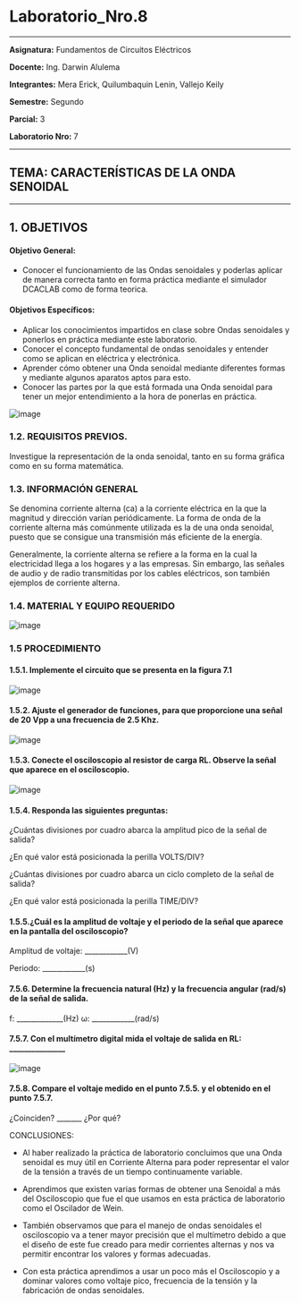 # Laboratorio_Nro.8
------------
 **Asignatura:**  Fundamentos de Circuitos Eléctricos 
                          
 **Docente:**     Ing. Darwin Alulema            
                    
 **Integrantes:** Mera Erick, Quilumbaquin Lenin, Vallejo Keily
                  
 **Semestre:**    Segundo
 
 **Parcial:**     3
 
 **Laboratorio Nro:**     7
 
------------
## **TEMA:**  CARACTERÍSTICAS DE LA ONDA SENOIDAL
------------

## 1. OBJETIVOS

   #### Objetivo General:

   - Conocer el funcionamiento de las Ondas senoidales y poderlas aplicar de manera correcta tanto en forma práctica mediante el simulador DCACLAB como de forma teorica. 

   #### Objetivos Específicos:
    
   - Aplicar los conocimientos impartidos en clase sobre Ondas senoidales y ponerlos en práctica mediante este laboratorio.
   - Conocer el concepto fundamental de ondas senoidales y entender como se aplican en eléctrica y electrónica.
   - Aprender cómo obtener una Onda senoidal mediante diferentes formas y mediante algunos aparatos aptos para esto. 
   - Conocer las partes por la que está formada una Onda senoidal para tener un mejor entendimiento a la hora de ponerlas en práctica.

![image](https://user-images.githubusercontent.com/84594486/132274427-b932a033-d676-4b67-8e0a-4f6d3aa195fc.png)

### 1.2. REQUISITOS PREVIOS.
 
   Investigue la representación de la onda senoidal, tanto en su forma gráfica como en su forma matemática.

### 1.3. INFORMACIÓN GENERAL

Se denomina corriente alterna (ca) a la corriente eléctrica en la que la magnitud y dirección varían periódicamente. La forma de onda de la corriente alterna más
comúnmente utilizada es la de una onda senoidal, puesto que se consigue una transmisión más eficiente de la energía.

Generalmente, la corriente alterna se refiere a la forma en la cual la electricidad llega a los hogares y a las empresas. Sin embargo, las señales de audio y de radio transmitidas por los cables eléctricos, son también ejemplos de corriente alterna.

### 1.4. MATERIAL Y EQUIPO REQUERIDO

![image](https://user-images.githubusercontent.com/84594486/132264988-a886d020-d85e-4be4-a927-ae5a50cb25c9.png)

### 1.5 PROCEDIMIENTO 

#### 1.5.1. Implemente el circuito que se presenta en la figura 7.1

![image](https://user-images.githubusercontent.com/84594486/132265023-30db99f4-8a67-4888-b206-ddf714f48bd6.png)


#### 1.5.2. Ajuste el generador de funciones, para que proporcione una señal de 20 Vpp a una frecuencia de 2.5 Khz.

![image](https://user-images.githubusercontent.com/84594486/132265120-5246d4fa-2405-43e4-90dc-c44ed5b4f8d0.png)


#### 1.5.3. Conecte el osciloscopio al resistor de carga RL. Observe la señal que aparece en el osciloscopio.

![image](https://user-images.githubusercontent.com/84594486/132265136-4fda4b88-41c3-4060-8679-77c0d6e07913.png)

#### 1.5.4. Responda las siguientes preguntas:

¿Cuántas divisiones por cuadro abarca la amplitud pico de la señal de salida?

¿En qué valor está posicionada la perilla VOLTS/DIV?

¿Cuántas divisiones por cuadro abarca un ciclo completo de la señal de salida?

¿En qué valor está posicionada la perilla TIME/DIV?

#### 1.5.5.¿Cuál es la amplitud de voltaje y el periodo de la señal que aparece en la pantalla del osciloscopio?


Amplitud de voltaje: ____________(V)

Periodo: ____________(s)
#### 7.5.6. Determine la frecuencia natural (Hz) y la frecuencia angular (rad/s) de la señal de salida.

f: _____________(Hz)
ω: ____________(rad/s)

#### 7.5.7. Con el multímetro digital mida el voltaje de salida en RL: _______________

![image](https://user-images.githubusercontent.com/84594486/132274500-161dbbc4-0598-460d-a27e-1f94d8a87a21.png)


#### 7.5.8. Compare el voltaje medido en el punto 7.5.5. y el obtenido en el punto 7.5.7.

¿Coinciden? _______ ¿Por qué?

CONCLUSIONES:

- Al haber realizado la práctica de laboratorio concluimos que una Onda senoidal es muy útil en Corriente Alterna para poder representar el valor de la tensión a través de un tiempo continuamente variable. 
-	Aprendimos que existen varias formas de obtener una Senoidal a más del Osciloscopio que fue el que usamos en esta práctica de laboratorio como el Oscilador de Wein. 

- También observamos que para el manejo de ondas senoidales el osciloscopio va a tener mayor precisión que el multímetro debido a que el diseño de este fue creado para medir corrientes alternas y nos va permitir encontrar los valores y formas adecuadas. 

- Con esta práctica aprendimos a usar un poco más el Osciloscopio y a dominar valores como voltaje pico, frecuencia de la tensión y la fabricación de  ondas senoidales. 


    
